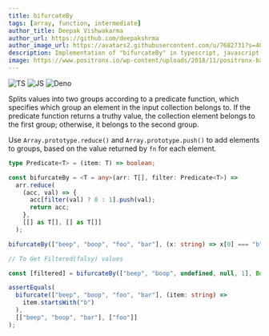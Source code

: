 ```yaml
---
title: bifurcateBy
tags: [array, function, intermediate]
author_title: Deepak Vishwakarma
author_url: https://github.com/deepakshrma
author_image_url: https://avatars2.githubusercontent.com/u/7682731?s=400
description: Implementation of "bifurcateBy" in typescript, javascript and deno.
image: https://www.positronx.io/wp-content/uploads/2018/11/positronx-banner-1152-1.jpg
---
```


![TS](https://img.shields.io/badge/supports-typescript-blue.svg?style=flat-square)
![JS](https://img.shields.io/badge/supports-javascript-yellow.svg?style=flat-square)
![Deno](https://img.shields.io/badge/supports-deno-green.svg?style=flat-square)

Splits values into two groups according to a predicate function, which specifies which group an element in the input collection belongs to. If the predicate function returns a truthy value, the collection element belongs to the first group; otherwise, it belongs to the second group.

Use `Array.prototype.reduce()` and `Array.prototype.push()` to add elements to groups, based on the value returned by `fn` for each element.

```ts title="typescript"
type Predicate<T> = (item: T) => boolean;

const bifurcateBy = <T = any>(arr: T[], filter: Predicate<T>) =>
  arr.reduce(
    (acc, val) => {
      acc[filter(val) ? 0 : 1].push(val);
      return acc;
    },
    [[] as T[], [] as T[]]
  );
```

```ts title="typescript"
bifurcateBy(["beep", "boop", "foo", "bar"], (x: string) => x[0] === "b"); // [ ['beep', 'boop', 'bar'], ['foo'] ]

// To Get Filtered(falsy) values

const [filtered] = bifurcateBy(["beep", "boop", undefined, null, 1], Boolean); // filtered == ["beep", "boop", 1]

assertEquals(
  bifurcate(["beep", "boop", "foo", "bar"], (item: string) =>
    item.startsWith("b")
  ),
  [["beep", "boop", "bar"], ["foo"]]
);
```
